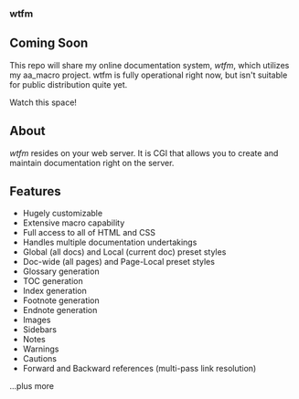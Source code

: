 ### wtfm

## Coming Soon

This repo will share my online documentation system, *wtfm*, which utilizes my
aa_macro project. wtfm is fully operational right now, but isn't suitable
for public distribution quite yet.

Watch this space!

## About

*wtfm* resides on your web server. It is CGI that allows you to create
and maintain documentation right on the server.

## Features

* Hugely customizable
* Extensive macro capability
* Full access to all of HTML and CSS
* Handles multiple documentation undertakings
* Global (all docs) and Local (current doc) preset styles
* Doc-wide (all pages) and Page-Local preset styles
* Glossary generation
* TOC generation
* Index generation
* Footnote generation
* Endnote generation
* Images
* Sidebars
* Notes
* Warnings
* Cautions
* Forward and Backward references \(multi-pass link resolution\)

...plus more

